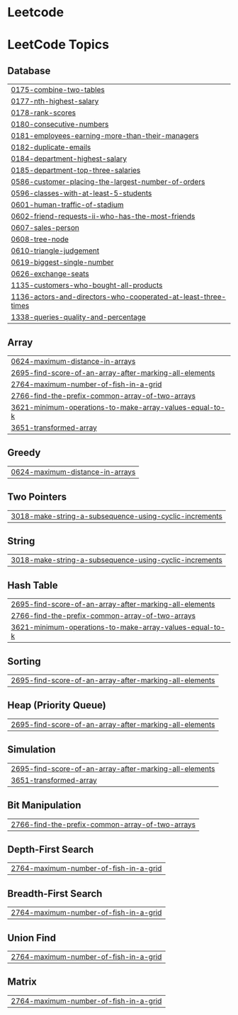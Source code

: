 # Leetcode

<!---LeetCode Topics Start-->
# LeetCode Topics
## Database
|  |
| ------- |
| [0175-combine-two-tables](https://github.com/Arrangonsalves/Leetcode/tree/master/0175-combine-two-tables) |
| [0177-nth-highest-salary](https://github.com/Arrangonsalves/Leetcode/tree/master/0177-nth-highest-salary) |
| [0178-rank-scores](https://github.com/Arrangonsalves/Leetcode/tree/master/0178-rank-scores) |
| [0180-consecutive-numbers](https://github.com/Arrangonsalves/Leetcode/tree/master/0180-consecutive-numbers) |
| [0181-employees-earning-more-than-their-managers](https://github.com/Arrangonsalves/Leetcode/tree/master/0181-employees-earning-more-than-their-managers) |
| [0182-duplicate-emails](https://github.com/Arrangonsalves/Leetcode/tree/master/0182-duplicate-emails) |
| [0184-department-highest-salary](https://github.com/Arrangonsalves/Leetcode/tree/master/0184-department-highest-salary) |
| [0185-department-top-three-salaries](https://github.com/Arrangonsalves/Leetcode/tree/master/0185-department-top-three-salaries) |
| [0586-customer-placing-the-largest-number-of-orders](https://github.com/Arrangonsalves/Leetcode/tree/master/0586-customer-placing-the-largest-number-of-orders) |
| [0596-classes-with-at-least-5-students](https://github.com/Arrangonsalves/Leetcode/tree/master/0596-classes-with-at-least-5-students) |
| [0601-human-traffic-of-stadium](https://github.com/Arrangonsalves/Leetcode/tree/master/0601-human-traffic-of-stadium) |
| [0602-friend-requests-ii-who-has-the-most-friends](https://github.com/Arrangonsalves/Leetcode/tree/master/0602-friend-requests-ii-who-has-the-most-friends) |
| [0607-sales-person](https://github.com/Arrangonsalves/Leetcode/tree/master/0607-sales-person) |
| [0608-tree-node](https://github.com/Arrangonsalves/Leetcode/tree/master/0608-tree-node) |
| [0610-triangle-judgement](https://github.com/Arrangonsalves/Leetcode/tree/master/0610-triangle-judgement) |
| [0619-biggest-single-number](https://github.com/Arrangonsalves/Leetcode/tree/master/0619-biggest-single-number) |
| [0626-exchange-seats](https://github.com/Arrangonsalves/Leetcode/tree/master/0626-exchange-seats) |
| [1135-customers-who-bought-all-products](https://github.com/Arrangonsalves/Leetcode/tree/master/1135-customers-who-bought-all-products) |
| [1136-actors-and-directors-who-cooperated-at-least-three-times](https://github.com/Arrangonsalves/Leetcode/tree/master/1136-actors-and-directors-who-cooperated-at-least-three-times) |
| [1338-queries-quality-and-percentage](https://github.com/Arrangonsalves/Leetcode/tree/master/1338-queries-quality-and-percentage) |
## Array
|  |
| ------- |
| [0624-maximum-distance-in-arrays](https://github.com/Arrangonsalves/Leetcode/tree/master/0624-maximum-distance-in-arrays) |
| [2695-find-score-of-an-array-after-marking-all-elements](https://github.com/Arrangonsalves/Leetcode/tree/master/2695-find-score-of-an-array-after-marking-all-elements) |
| [2764-maximum-number-of-fish-in-a-grid](https://github.com/Arrangonsalves/Leetcode/tree/master/2764-maximum-number-of-fish-in-a-grid) |
| [2766-find-the-prefix-common-array-of-two-arrays](https://github.com/Arrangonsalves/Leetcode/tree/master/2766-find-the-prefix-common-array-of-two-arrays) |
| [3621-minimum-operations-to-make-array-values-equal-to-k](https://github.com/Arrangonsalves/Leetcode/tree/master/3621-minimum-operations-to-make-array-values-equal-to-k) |
| [3651-transformed-array](https://github.com/Arrangonsalves/Leetcode/tree/master/3651-transformed-array) |
## Greedy
|  |
| ------- |
| [0624-maximum-distance-in-arrays](https://github.com/Arrangonsalves/Leetcode/tree/master/0624-maximum-distance-in-arrays) |
## Two Pointers
|  |
| ------- |
| [3018-make-string-a-subsequence-using-cyclic-increments](https://github.com/Arrangonsalves/Leetcode/tree/master/3018-make-string-a-subsequence-using-cyclic-increments) |
## String
|  |
| ------- |
| [3018-make-string-a-subsequence-using-cyclic-increments](https://github.com/Arrangonsalves/Leetcode/tree/master/3018-make-string-a-subsequence-using-cyclic-increments) |
## Hash Table
|  |
| ------- |
| [2695-find-score-of-an-array-after-marking-all-elements](https://github.com/Arrangonsalves/Leetcode/tree/master/2695-find-score-of-an-array-after-marking-all-elements) |
| [2766-find-the-prefix-common-array-of-two-arrays](https://github.com/Arrangonsalves/Leetcode/tree/master/2766-find-the-prefix-common-array-of-two-arrays) |
| [3621-minimum-operations-to-make-array-values-equal-to-k](https://github.com/Arrangonsalves/Leetcode/tree/master/3621-minimum-operations-to-make-array-values-equal-to-k) |
## Sorting
|  |
| ------- |
| [2695-find-score-of-an-array-after-marking-all-elements](https://github.com/Arrangonsalves/Leetcode/tree/master/2695-find-score-of-an-array-after-marking-all-elements) |
## Heap (Priority Queue)
|  |
| ------- |
| [2695-find-score-of-an-array-after-marking-all-elements](https://github.com/Arrangonsalves/Leetcode/tree/master/2695-find-score-of-an-array-after-marking-all-elements) |
## Simulation
|  |
| ------- |
| [2695-find-score-of-an-array-after-marking-all-elements](https://github.com/Arrangonsalves/Leetcode/tree/master/2695-find-score-of-an-array-after-marking-all-elements) |
| [3651-transformed-array](https://github.com/Arrangonsalves/Leetcode/tree/master/3651-transformed-array) |
## Bit Manipulation
|  |
| ------- |
| [2766-find-the-prefix-common-array-of-two-arrays](https://github.com/Arrangonsalves/Leetcode/tree/master/2766-find-the-prefix-common-array-of-two-arrays) |
## Depth-First Search
|  |
| ------- |
| [2764-maximum-number-of-fish-in-a-grid](https://github.com/Arrangonsalves/Leetcode/tree/master/2764-maximum-number-of-fish-in-a-grid) |
## Breadth-First Search
|  |
| ------- |
| [2764-maximum-number-of-fish-in-a-grid](https://github.com/Arrangonsalves/Leetcode/tree/master/2764-maximum-number-of-fish-in-a-grid) |
## Union Find
|  |
| ------- |
| [2764-maximum-number-of-fish-in-a-grid](https://github.com/Arrangonsalves/Leetcode/tree/master/2764-maximum-number-of-fish-in-a-grid) |
## Matrix
|  |
| ------- |
| [2764-maximum-number-of-fish-in-a-grid](https://github.com/Arrangonsalves/Leetcode/tree/master/2764-maximum-number-of-fish-in-a-grid) |
<!---LeetCode Topics End-->